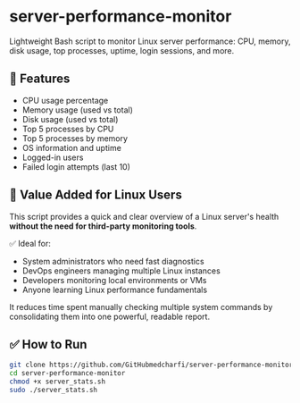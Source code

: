 # server-performance-monitor
Lightweight Bash script to monitor Linux server performance: CPU, memory, disk usage, top processes, uptime, login sessions, and more.
## 🚀 Features

- CPU usage percentage
- Memory usage (used vs total)
- Disk usage (used vs total)
- Top 5 processes by CPU
- Top 5 processes by memory
- OS information and uptime
- Logged-in users
- Failed login attempts (last 10)

## 🧩 Value Added for Linux Users

This script provides a quick and clear overview of a Linux server's health **without the need for third-party monitoring tools**.

✅ Ideal for:
- System administrators who need fast diagnostics  
- DevOps engineers managing multiple Linux instances  
- Developers monitoring local environments or VMs  
- Anyone learning Linux performance fundamentals  

It reduces time spent manually checking multiple system commands by consolidating them into one powerful, readable report.
## ✅ How to Run
```bash
git clone https://github.com/GitHubmedcharfi/server-performance-monitor.git
cd server-performance-monitor
chmod +x server_stats.sh
sudo ./server_stats.sh

